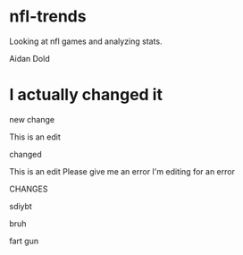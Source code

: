 # nfl-trends
Looking at nfl games and analyzing stats.


Aidan Dold



I actually changed it
=======
new change

This is an edit




changed

This is an edit
Please give me an error
I'm editing for an error


CHANGES



sdiybt


bruh

fart gun
